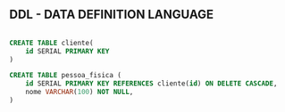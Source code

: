 ## DDL - DATA DEFINITION LANGUAGE

``` sql 

CREATE TABLE cliente(
    id SERIAL PRIMARY KEY
)

CREATE TABLE pessoa_fisica (
    id SERIAL PRIMARY KEY REFERENCES cliente(id) ON DELETE CASCADE,
    nome VARCHAR(100) NOT NULL,
)


```
